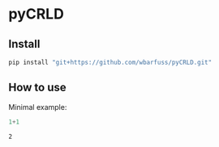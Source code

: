 pyCRLD
================

<!-- WARNING: THIS FILE WAS AUTOGENERATED! DO NOT EDIT! -->

## Install

``` sh
pip install "git+https://github.com/wbarfuss/pyCRLD.git"
```

## How to use

Minimal example:

``` python
1+1
```

    2
